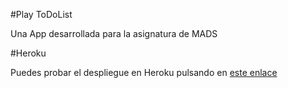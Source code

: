 #Play ToDoList

Una App desarrollada para la asignatura de MADS

#Heroku

Puedes probar el despliegue en Heroku pulsando en [este enlace](http://protected-retreat-7455.herokuapp.com/tasks)